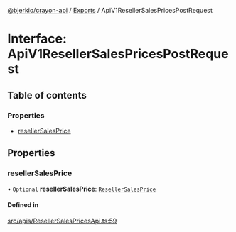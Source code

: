 [@bjerkio/crayon-api](../README.md) / [Exports](../modules.md) / ApiV1ResellerSalesPricesPostRequest

# Interface: ApiV1ResellerSalesPricesPostRequest

## Table of contents

### Properties

- [resellerSalesPrice](ApiV1ResellerSalesPricesPostRequest.md#resellersalesprice)

## Properties

### resellerSalesPrice

• `Optional` **resellerSalesPrice**: [`ResellerSalesPrice`](ResellerSalesPrice.md)

#### Defined in

[src/apis/ResellerSalesPricesApi.ts:59](https://github.com/bjerkio/crayon-api-js/blob/22cd66d/src/apis/ResellerSalesPricesApi.ts#L59)
